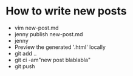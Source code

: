 # How to write new posts

- vim new-post.md
- jenny publish new-post.md
- jenny
- Preview the generated '.html' locally
- git add ..
- git ci -am"new post blablabla"
- git push
